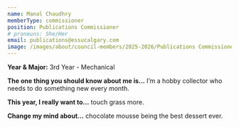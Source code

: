 ```yaml
---
name: Manal Chaudhry
memberType: commissioner
position: Publications Commissioner
# pronouns: She/Her
email: publications@essucalgary.com
image: /images/about/council-members/2025-2026/Publications Commissioner.jpg
---
```


**Year & Major:** 3rd Year - Mechanical

**The one thing you should know about me is...** I’m a hobby collector who needs to do something new every month.

**This year, I really want to...** touch grass more.

**Change my mind about...** chocolate mousse being the best dessert ever. 
